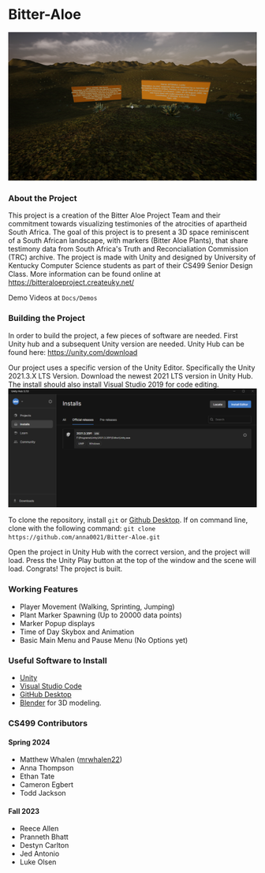 # Bitter-Aloe

![Main](./Docs/Images/READMEFront.png)

### About the Project
This project is a creation of the Bitter Aloe Project Team and their commitment towards visualizing testimonies of the  atrocities of apartheid South Africa. The goal of this project is to present a 3D space reminiscent of a South African landscape, with markers (Bitter Aloe Plants), that share testimony data from South Africa's Truth and Reconcialiation Commission (TRC) archive. The project is made with Unity and designed by University of Kentucky Computer Science students as part of their CS499 Senior Design Class. 
More information can be found online at https://bitteraloeproject.createuky.net/

Demo Videos at `Docs/Demos`

### Building the Project
In order to build the project, a few pieces of software are needed. First Unity hub and a subsequent Unity version are needed. Unity Hub can be found here: https://unity.com/download

Our project uses a specific version of the Unity Editor. Specifically the Unity 2021.3.X LTS Version. Download the newest 2021 LTS version in Unity Hub. The install should also install Visual Studio 2019 for code editing.
![](./Docs/Images/UnityHubInstalls.png)

To clone the repository, install `git` or [Github Desktop](https://desktop.github.com/). If on command line, clone with the following command: 
`git clone https://github.com/anna0021/Bitter-Aloe.git`

Open the project in Unity Hub with the correct version, and the project will load. Press the Unity Play button at the top of the window and the scene will load. Congrats! The project is built.

### Working Features
 - Player Movement (Walking, Sprinting, Jumping)
 - Plant Marker Spawning (Up to 20000 data points)
 - Marker Popup displays
 - Time of Day Skybox and Animation
 - Basic Main Menu and Pause Menu (No Options yet) 

### Useful Software to Install
 - [Unity](https://unity.com/download)
 - [Visual Studio Code](https://code.visualstudio.com/)
 - [GitHub Desktop](https://desktop.github.com/)
 - [Blender](https://www.blender.org/download/) for 3D modeling.

### CS499 Contributors
#### Spring 2024
 - Matthew Whalen ([mrwhalen22](https://github.com/mrwhalen22)) 
 - Anna Thompson
 - Ethan Tate 
 - Cameron Egbert
 - Todd Jackson
#### Fall 2023
 - Reece Allen
 - Pranneth Bhatt
 - Destyn Carlton
 - Jed Antonio
 - Luke Olsen


